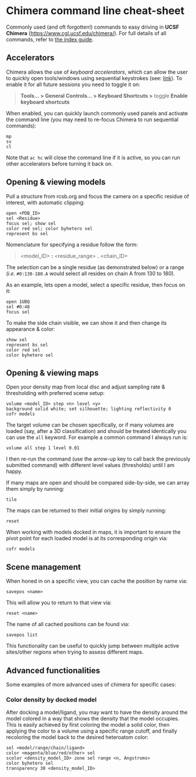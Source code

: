 # Chimera command line cheat-sheet

Commonly used (and oft forgotten!) commands to easy driving in **UCSF Chimera** (https://www.cgl.ucsf.edu/chimera/). For full details of all commands, refer to [the index guide](https://www.cgl.ucsf.edu/chimera/current/docs/UsersGuide/framecommand.html).

## Accelerators 
Chimera allows the use of *keyboard accelerators*, which can allow the user to quickly open tools/windows using sequential keystrokes (see: [link](https://www.cgl.ucsf.edu/chimera/docs/ContributedSoftware/accelerators/alist.html)). To enable it for all future sessions you need to toggle it on:

> **Tools... > General Controls... > Keyboard Shortcuts >**  toggle **Enable keyboard shortcuts**

When enabled, you can quickly launch commonly used panels and activate the command line (you may need to re-focus Chimera to run sequential commands):

    mp
    sv
    cl

Note that `ac hc` will close the command line if it is active, so you can run other accelerators before turning it back on.

## Opening & viewing models
Pull a structure from rcsb.org and focus the camera on a specific residue of interest, with automatic clipping:

    open <PDB_ID>
    sel <Residue>
    focus sel; show sel
    color red sel; color byhetero sel
    represent bs sel 

Nomenclature for specifying a residue follow the form: 

> <model_ID> **:** <residue_range> **.** <chain_ID>

The selection can be a single residue (as demonstrated below) or a range (*i.e.* `#0:130-180.A` would select all resides on chain A from 130 to 180).

As an example, lets open a model, select a specific residue, then focus on it:

    open 1UBQ
    sel #0:48
    focus sel 

To make the side chain visible, we can show it and then change its appearance & color:

    show sel 
    represent bs sel 
    color red sel 
    color byhetero sel 

## Opening & viewing maps

Open your density map from local disc and adjust sampling rate & thresholding with preferred scene setup:

    volume <model_ID> step <n> level <y>
    background solid white; set silhouette; lighting reflectivity 0
    cofr models

The target volume can be chosen specifically, or if many volumes are loaded (say, after a 3D classification) and should be treated identically you can use the `all` keyword. For example a common command I always run is:

    volume all step 1 level 0.01 

I then re-run the command (use the arrow-up key to call back the previously submitted command) with different level values (thresholds) until I am happy. 

If many maps are open and should be compared side-by-side, we can array them simply by running:

    tile 

The maps can be returned to their initial origins by simply running:

    reset 

When working with models docked in maps, it is important to ensure the pivot point for each loaded model is at its corresponding origin via:

    cofr models

## Scene management

When honed in on a specific view, you can cache the position by name via:

    savepos <name>

This will allow you to return to that view via:

    reset <name> 

The name of all cached positions can be found via:

    savepos list 
This functionality can be useful to quickly jump between multiple active sites/other regions when trying to assess different maps. 

## Advanced functionalities

Some examples of more advanced uses of chimera for specific cases:

### Color density by docked model
After docking a model/ligand, you may want to have the density around the model colored in a way that shows the density that the model occupies. This is easily achieved by first coloring the model a solid color, then applying the color to a volume using a specific range cutoff, and finally recoloring the model back to the desired heteroatom color:

    sel <model/range/chain/ligand>
    color <magenta/blue/red/other> sel 
    scolor <density_model_ID> zone sel range <n, Angstroms>
    color byhetero sel 
    transparency 30 <density_model_ID>
